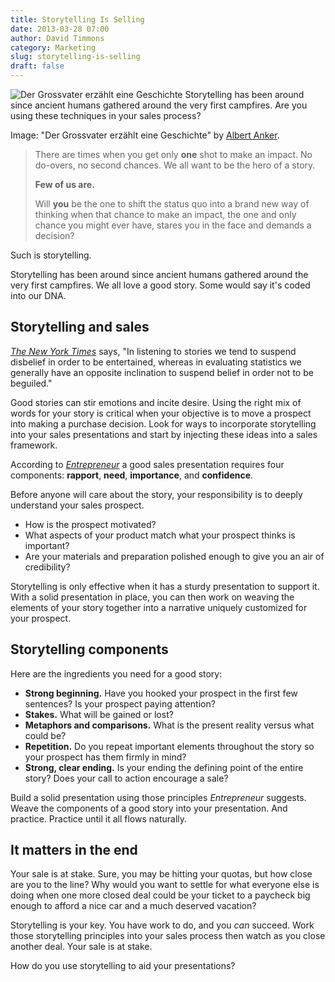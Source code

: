 ```yaml
---
title: Storytelling Is Selling
date: 2013-03-28 07:00
author: David Timmons
category: Marketing
slug: storytelling-is-selling
draft: false
---
```


![Der Grossvater erzählt eine Geschichte][1]
<span class="img-caption">
  Storytelling has been around since ancient humans gathered around the
  very first campfires. Are you using these techniques in your sales
  process?

  Image: "Der Grossvater erzählt eine Geschichte" by [Albert Anker][2].
</span>

> There are times when you get only **one** shot to make an impact. No
> do-overs, no second chances. We all want to be the hero of a story.
>
> **Few of us are.**
>
> Will **you** be the one to shift the status quo into a brand new way
> of thinking when that chance to make an impact, the one and only
> chance you might ever have, stares you in the face and demands a
> decision?

Such is storytelling.

Storytelling has been around since ancient humans gathered around the
very first campfires. We all love a good story. Some would say it's
coded into our DNA.

## Storytelling and sales

*[The New York Times][3]* says, "In listening to stories we tend to
suspend disbelief in order to be entertained, whereas in evaluating
statistics we generally have an opposite inclination to suspend belief
in order not to be beguiled."

Good stories can stir emotions and incite desire. Using the right mix of
words for your story is critical when your objective is to move a
prospect into making a purchase decision. Look for ways to incorporate
storytelling into your sales presentations and start by injecting these
ideas into a sales framework.

According to *[Entrepreneur][4]* a good sales presentation requires four
components: **rapport**, **need**, **importance**, and **confidence**.

Before anyone will care about the story, your responsibility is to
deeply understand your sales prospect.

-   How is the prospect motivated?
-   What aspects of your product match what your prospect thinks is
    important?
-   Are your materials and preparation polished enough to give you an
    air of credibility?

Storytelling is only effective when it has a sturdy presentation to
support it. With a solid presentation in place, you can then work on
weaving the elements of your story together into a narrative uniquely
customized for your prospect.

## Storytelling components

Here are the ingredients you need for a good story:

-   **Strong beginning.** Have you hooked your prospect in the first few
    sentences? Is your prospect paying attention?
-   **Stakes.** What will be gained or lost?
-   **Metaphors and comparisons.** What is the present reality versus
    what could be?
-   **Repetition.** Do you repeat important elements throughout the
    story so your prospect has them firmly in mind?
-   **Strong, clear ending.** Is your ending the defining point of the
    entire story? Does your call to action encourage a sale?

Build a solid presentation using those principles *Entrepreneur*
suggests. Weave the components of a good story into your presentation.
And practice. Practice until it all flows naturally.

## It matters in the end

Your sale is at stake. Sure, you may be hitting your quotas, but how
close are you to the line? Why would you want to settle for what
everyone else is doing when one more closed deal could be your ticket to
a paycheck big enough to afford a nice car and a much deserved vacation?

Storytelling is your key. You have work to do, and you *can* succeed.
Work those storytelling principles into your sales process then watch as
you close another deal. Your sale is at stake.

How do you use storytelling to aid your presentations?


[1]: {{imagePath}}2013/03/storytelling-is-selling0.jpg
  "Storytelling and the Sales Process"

[2]: http://commons.wikimedia.org/wiki/File:Anker_Grossvater.png
  "View the original photo on Wikimedia Commons."

[3]: http://opinionator.blogs.nytimes.com/2010/10/24/stories-vs-statistics/
  "Click here to read more from The New York Times."

[4]: http://www.entrepreneur.com/article/225778
  "Click here to read more from Entrepreneur."
